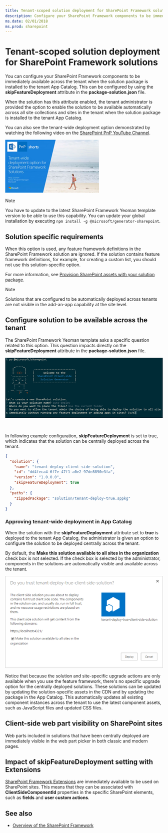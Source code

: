 ```yaml
---
title: Tenant-scoped solution deployment for SharePoint Framework solutions
description: Configure your SharePoint Framework components to be immediately available across the tenant when the solution package is installed to the tenant App Catalog.
ms.date: 02/01/2018
ms.prod: sharepoint
---
```



# Tenant-scoped solution deployment for SharePoint Framework solutions

You can configure your SharePoint Framework components to be immediately available across the tenant when the solution package is installed to the tenant App Catalog. This can be configured by using the **skipFeatureDeployment** attribute in the **package-solution.json** file.

When the solution has this attribute enabled, the tenant administrator is provided the option to enable the solution to be available automatically across all site collections and sites in the tenant when the solution package is installed to the tenant App Catalog. 

You can also see the tenant-wide deployment option demonstrated by watching the following video on the [SharePoint PnP YouTube Channel](https://www.youtube.com/watch?v=pemHOZCSwZI).

<a href="https://www.youtube.com/watch?v=pemHOZCSwZI&list=PLR9nK3mnD-OXZbEvTEPxzIOMGXj_aZKJG">
<img src="../images/tenant-deploy-youtube-video.png" alt="PnP Short Guidance video on tenant-wide deployment option" />
</a>

> [!NOTE] 
> You have to update to the latest SharePoint Framework Yeoman template version to be able to use this capability. You can update your global installation by executing `npm install -g @microsoft/generator-sharepoint`. 

## Solution specific requirements

When this option is used, any feature framework definitions in the SharePoint Framework solution are ignored. If the solution contains feature framework definitions, for example, for creating a custom list, you should not use this solution-specific option.

For more information, see [Provision SharePoint assets with your solution package](../../../toolchain/provision-sharepoint-assets.md).

> [!NOTE] 
> Solutions that are configured to be automatically deployed across tenants are not visible in the add-an-app capability at the site level. 

## Configure solution to be available across the tenant

The SharePoint Framework Yeoman template asks a specific question related to this option. This question impacts directly on the **skipFeatureDeployment** attribute in the **package-solution.json** file. 

![Yeoman question around tenant deployed option](../images/tenant-deploy-yeoman.png)

<br/>

In following example configuration, **skipFeatureDeployment** is set to true, which indicates that the solution can be centrally deployed across the tenant. 

```json
{
  "solution": {
    "name": "tenant-deploy-client-side-solution",
    "id": "dd4feca4-6f7e-47f1-a0e2-97de8890e3fa",
    "version": "1.0.0.0",
    "skipFeatureDeployment": true
  },
  "paths": {
    "zippedPackage": "solution/tenant-deploy-true.sppkg"
  }
}

```

### Approving tenant-wide deployment in App Catalog

When the solution with the **skipFeatureDeployment** attribute set to **true** is deployed to the tenant App Catalog, the administrator is given an option to configure the solution to be deployed centrally across the tenant.

By default, the **Make this solution available to all sites in the organization** check box is not selected. If the check box is selected by the administrator, components in the solutions are automatically visible and available across the tenant. 

![The "Make this solution available to all sites in the organization" setting is visible when solution is deployed to app catalog](../images/tenant-deploy-app-catalog.png)

Notice that because the solution and site-specific upgrade actions are only available when you use the feature framework, there's no specific upgrade option for the centrally deployed solutions. These solutions can be updated by updating the solution-specific assets in the CDN and by updating the package in the App Catalog. This automatically updates all existing component instances across the tenant to use the latest component assets, such as JavaScript files and updated CSS files.

## Client-side web part visibility on SharePoint sites

Web parts included in solutions that have been centrally deployed are immediately visible in the web part picker in both classic and modern pages. 

## Impact of skipFeatureDeployment setting with Extensions

[SharePoint Framework Extensions](../../../extensions/overview-extensions.md) are immediately available to be used on SharePoint sites. This means that they can be associated with **ClientSideComponentId** properties in the specific SharePoint elements, such as **fields** and **user custom actions**. 

## See also

- [Overview of the SharePoint Framework](sharepoint-framework-overview.md)